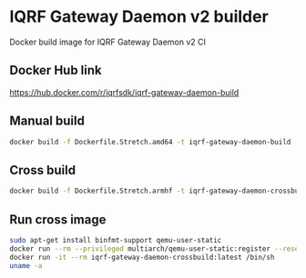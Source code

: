# IQRF Gateway Daemon v2 builder

Docker build image for IQRF Gateway Daemon v2 CI

## Docker Hub link

https://hub.docker.com/r/iqrfsdk/iqrf-gateway-daemon-build

## Manual build

```Bash
docker build -f Dockerfile.Stretch.amd64 -t iqrf-gateway-daemon-build .
```

## Cross build

```Bash
docker build -f Dockerfile.Stretch.armhf -t iqrf-gateway-daemon-crossbuild .
```

## Run cross image

```Bash
sudo apt-get install binfmt-support qemu-user-static
docker run --rm --privileged multiarch/qemu-user-static:register --reset
docker run -it --rm iqrf-gateway-daemon-crossbuild:latest /bin/sh
uname -a
```
